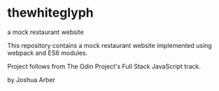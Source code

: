 # thewhiteglyph
a mock restaurant website

This repository contains a mock restaurant website implemented using webpack and ES6 modules.

Project follows from The Odin Project's Full Stack JavaScript track.

by Joshua Arber 
